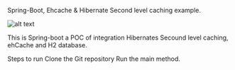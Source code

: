 Spring-Boot, Ehcache & Hibernate Second level caching example.

![alt text](https://spring.io/img/spring-by-pivotal-9066b55828deb3c10e27e609af322c40.png)

This is Spring-boot a POC of integration Hibernates Secound level caching, ehCache and H2 database.

Steps to run 
Clone the Git repository
Run the main method.